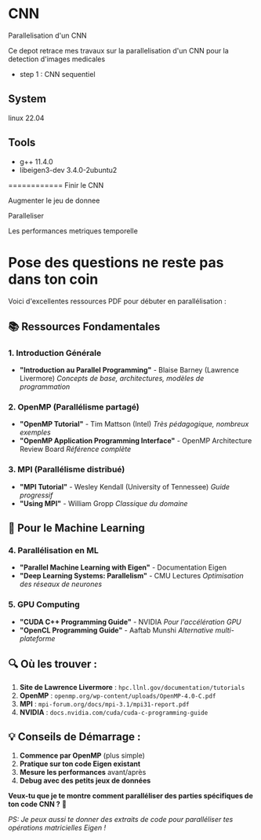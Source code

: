 # CNN
Parallelisation d'un CNN

Ce depot retrace mes travaux sur la parallelisation d'un CNN pour la detection d'images medicales
- step 1 : CNN sequentiel 


## System
linux                                       22.04


## Tools

- g++                                        11.4.0
- libeigen3-dev                              3.4.0-2ubuntu2 

============
Finir le CNN

Augmenter le jeu de donnee

Paralleliser

Les performances metriques temporelle

Pose des questions ne reste pas dans ton coin
============

Voici d'excellentes ressources PDF pour débuter en parallélisation :

## 📚 Ressources Fondamentales

### 1. **Introduction Générale**
- **"Introduction au Parallel Programming"** - Blaise Barney (Lawrence Livermore)
  *Concepts de base, architectures, modèles de programmation*

### 2. **OpenMP (Parallélisme partagé)**
- **"OpenMP Tutorial"** - Tim Mattson (Intel)
  *Très pédagogique, nombreux exemples*
- **"OpenMP Application Programming Interface"** - OpenMP Architecture Review Board
  *Référence complète*

### 3. **MPI (Parallélisme distribué)**
- **"MPI Tutorial"** - Wesley Kendall (University of Tennessee)
  *Guide progressif*
- **"Using MPI"** - William Gropp
  *Classique du domaine*

## 🎯 Pour le Machine Learning

### 4. **Parallélisation en ML**
- **"Parallel Machine Learning with Eigen"** - Documentation Eigen
- **"Deep Learning Systems: Parallelism"** - CMU Lectures
  *Optimisation des réseaux de neurones*

### 5. **GPU Computing**
- **"CUDA C++ Programming Guide"** - NVIDIA
  *Pour l'accélération GPU*
- **"OpenCL Programming Guide"** - Aaftab Munshi
  *Alternative multi-plateforme*

## 🔍 Où les trouver :

1. **Site de Lawrence Livermore** : `hpc.llnl.gov/documentation/tutorials`
2. **OpenMP** : `openmp.org/wp-content/uploads/OpenMP-4.0-C.pdf`
3. **MPI** : `mpi-forum.org/docs/mpi-3.1/mpi31-report.pdf`
4. **NVIDIA** : `docs.nvidia.com/cuda/cuda-c-programming-guide`

## 💡 Conseils de Démarrage :

1. **Commence par OpenMP** (plus simple)
2. **Pratique sur ton code Eigen existant**
3. **Mesure les performances** avant/après
4. **Debug avec des petits jeux de données**

**Veux-tu que je te montre comment paralléliser des parties spécifiques de ton code CNN ?** 🚀

*PS: Je peux aussi te donner des extraits de code pour paralléliser tes opérations matricielles Eigen !*
